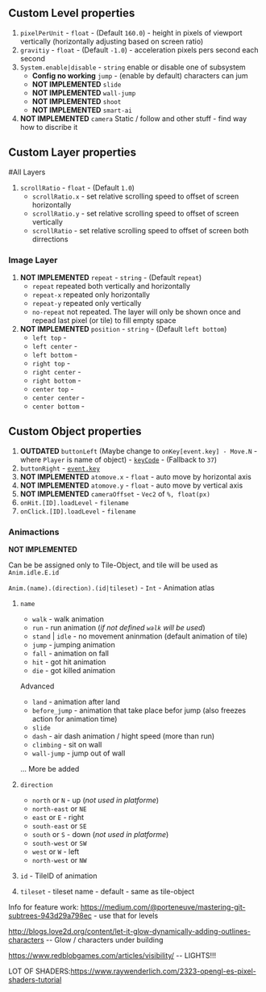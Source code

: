 ## Custom Level properties
  1. `pixelPerUnit` - `float` - (Default `160.0`) - height in pixels of viewport vertically (horizontally adjusting based on screen ratio)
  1. `gravitiy` - `float` - (Default `-1.0`) - acceleration pixels pers second each second
  1. `System.enable|disable` - `string` enable or disable one of subsystem
      * **Config no working** `jump` - (enable by default) characters can jum
      * **NOT IMPLEMENTED** `slide`
      * **NOT IMPLEMENTED** `wall-jump`
      * **NOT IMPLEMENTED** `shoot`
      * **NOT IMPLEMENTED** `smart-ai`
  1. **NOT IMPLEMENTED** `camera` Static / follow and other stuff - find way how to discribe it

## Custom Layer properties
#All Layers
  1. `scrollRatio` - `float` - (Default `1.0`)
      * `scrollRatio.x` - set relative scrolling speed to offset of screen horizontally
      * `scrollRatio.y` - set relative scrolling speed to offset of screen vertically
      * `scrollRatio` - set relative scrolling speed to offset of screen both dirrections
### Image Layer
  1. **NOT IMPLEMENTED** `repeat` - `string` - (Default `repeat`)
      * `repeat` repeated both vertically and horizontally
      * `repeat-x` repeated only horizontally
      * `repeat-y` repeated only vertically
      * `no-repeat` not repeated. The layer will only be shown once and repead last pixel (or tile) to fill empty space
  1. **NOT IMPLEMENTED** `position` - `string` - (Default `left bottom`)
      * `left top` -
      * `left center` -
      * `left bottom` -
      * `right top` -
      * `right center` -
      * `right bottom` -
      * `center top` -
      * `center center` -
      * `center bottom` -


## Custom Object properties
  1. **OUTDATED** `buttonLeft` (Maybe change to `onKey[event.key] - Move.N` - where `Player` is name of object) - [`keyCode`](http://keycode.info/) - (Fallback to `37`)
  1. `buttonRight` - [`event.key`](http://keycode.info/)
  1. **NOT IMPLEMENTED** `atomove.x` - `float` - auto move by horizontal axis
  1. **NOT IMPLEMENTED** `atomove.y` - `float` - auto move by vertical axis
  1. **NOT IMPLEMENTED** `cameraOffset` - `Vec2` of `%, float(px)`
  1. `onHit.[ID].loadLevel` - `filename`
  1. `onClick.[ID].loadLevel` - `filename`
### Animactions

  **NOT IMPLEMENTED**

  Can be be assigned only to Tile-Object, and tile will be used as `Anim.idle.E.id`

  `Anim.(name).(direction).(id|tileset)` - `Int` - Animation atlas

  1. `name`
      * `walk` - walk animation
      * `run` - run animation (_if not defined `walk` will be used_)
      * `stand` | `idle` - no movement aninmation (default animation of tile)
      * `jump` - jumping animation
      * `fall` - animation on fall
      * `hit` - got hit animation
      * `die` - got killed animation

      Advanced

      * `land` - animation after land
      * `before_jump` - animation that take place befor jump (also freezes action for animation time)
      * `slide`
      * `dash` -  air dash animation / hight speed (more than run)
      * `climbing` - sit on wall
      * `wall-jump` - jump out of wall

      ... More be added
  2. `direction`
      * `north` or `N` - up (_not used in platforme_)
      * `north-east` or `NE`
      * `east` or `E` - right
      * `south-east` or `SE`
      * `south` or `S` - down (_not used in platforme_)
      * `south-west` or `SW`
      * `west` or `W` - left
      * `north-west` or `NW`

  3. `id` - TileID of animation
  5. `tileset` - tileset name - default - same as tile-object



Info for feature work:
https://medium.com/@porteneuve/mastering-git-subtrees-943d29a798ec - use that for levels


http://blogs.love2d.org/content/let-it-glow-dynamically-adding-outlines-characters -- Glow / characters under building

https://www.redblobgames.com/articles/visibility/ -- LIGHTS!!!


LOT OF SHADERS:https://www.raywenderlich.com/2323-opengl-es-pixel-shaders-tutorial
